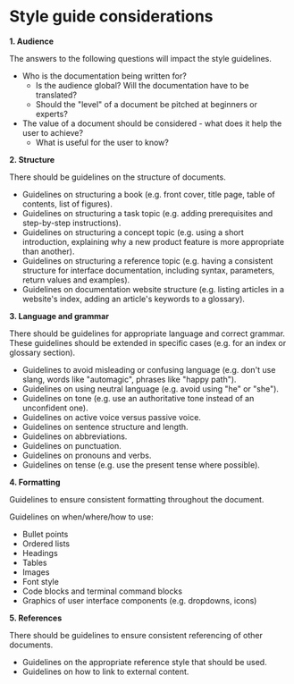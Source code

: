 # Style guide considerations

**1. Audience**

The answers to the following questions will impact the style guidelines.

- Who is the documentation being written for? 
  - Is the audience global? Will the documentation have to be translated? 
  - Should the "level" of a document be pitched at beginners or experts?
- The value of a document should be considered - what does it help the user to achieve? 
  - What is useful for the user to know?
  
  
**2. Structure**

There should be guidelines on the structure of documents.

- Guidelines on structuring a book (e.g. front cover, title page, table of contents, list of figures).
- Guidelines on structuring a task topic (e.g. adding prerequisites and step-by-step instructions).
- Guidelines on structuring a concept topic (e.g. using a short introduction, explaining why a new product feature is more appropriate than another).
- Guidelines on structuring a reference topic (e.g. having a consistent structure for interface documentation, including syntax, parameters, return values and examples).
- Guidelines on documentation website structure (e.g. listing articles in a website's index, adding an article's keywords to a glossary).


**3. Language and grammar**

There should be guidelines for appropriate language and correct grammar. These guidelines should be extended in specific cases (e.g. for an index or glossary section).

- Guidelines to avoid misleading or confusing language (e.g. don't use slang, words like "automagic", phrases like "happy path").
- Guidelines on using neutral language (e.g. avoid using "he" or "she").
- Guidelines on tone (e.g. use an authoritative tone instead of an unconfident one).
- Guidelines on active voice versus passive voice.
- Guidelines on sentence structure and length.
- Guidelines on abbreviations.
- Guidelines on punctuation.
- Guidelines on pronouns and verbs.
- Guidelines on tense (e.g. use the present tense where possible).


**4. Formatting**

Guidelines to ensure consistent formatting throughout the document.

Guidelines on when/where/how to use:
- Bullet points
- Ordered lists
- Headings
- Tables
- Images
- Font style 
- Code blocks and terminal command blocks
- Graphics of user interface components (e.g. dropdowns, icons)


**5. References**

There should be guidelines to ensure consistent referencing of other documents.

- Guidelines on the appropriate reference style that should be used.
- Guidelines on how to link to external content.
